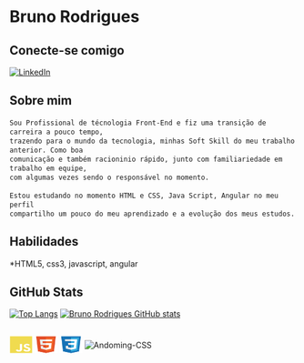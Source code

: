 # **Bruno Rodrigues**

## **Conecte-se comigo**
[![LinkedIn](https://img.shields.io/badge/LinkedIn-000?style=for-the-badge&logo=linkedin&logoColor=0E76A8)](https://github.com/brunolk1)

## **Sobre mim**

```
Sou Profissional de técnologia Front-End e fiz uma transição de carreira a pouco tempo,
trazendo para o mundo da tecnologia, minhas Soft Skill do meu trabalho anterior. Como boa
comunicação e também racioninio rápido, junto com familiariedade em trabalho em equipe,
com algumas vezes sendo o responsável no momento.

Estou estudando no momento HTML e CSS, Java Script, Angular no meu perfil
compartilho um pouco do meu aprendizado e a evolução dos meus estudos.
```

## **Habilidades**
*HTML5, css3, javascript, angular

## GitHub Stats
[![Top Langs](https://github-readme-stats.vercel.app/api?username=brunolk1&theme=algolia&show_icons=true)](https://github.com/brunolk1) 
[![Bruno Rodrigues GitHub stats](https://github-readme-stats.vercel.app/api/top-langs?username=brunolk1&hide=html,scss,stylus,blade,jupyter%20notebook,javascript,css,html5,batchfile,dockerfile,typescript&theme=algolia&show_icons=true)](https://github.com/brunolk1)


<div style="display: inline_block"><br>
    
  <img align="center" alt="Andoming-Js" height="30" width="40" src="https://raw.githubusercontent.com/devicons/devicon/master/icons/javascript/javascript-plain.svg">
  
  <img align="center" alt="Andoming-HTML" height="30" width="40" src="https://raw.githubusercontent.com/devicons/devicon/master/icons/html5/html5-original.svg">
  
  <img align="center" alt="Andoming-CSS" height="30" width="40" src="https://raw.githubusercontent.com/devicons/devicon/master/icons/css3/css3-original.svg">
  
  <!--<img align="center" alt="Andoming-React" height="30" width="40" src="https://raw.githubusercontent.com/devicons/devicon/master/icons/react/react-original.svg">-->  
  
  <img align="center" alt="Andoming-CSS" height="30" width="40" src="https://cdn.jsdelivr.net/gh/devicons/devicon/icons/angularjs/angularjs-original.svg" />
          
  
